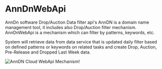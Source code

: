 # AnnDnWebApi
AnnDn software Drop/Auction Data filter api's
AnnDN is a domain name management tool, it includes also Drop/Auction filter mechanism. 
AnnDnWebApi is a mechanism which can filter by patterns, keywords, etc.

System will retrieve data from data service that is updated daily filter based on defined patterns or keywords on related tasks and create Drop, Auction, Pre-Release and Dropped Last Week data.

![AnnDN Cloud WebApi Mechanism!](https://anndn.com/Content/Images/Help/DropAuction/DropAuctionGeneralDataFlow.png "AnnDn WebApi Mechanism")
